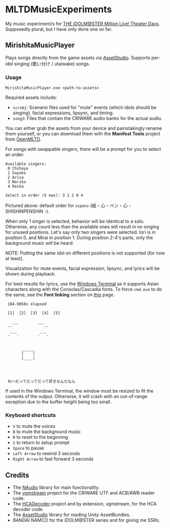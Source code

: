 # MLTDMusicExperiments
My music experiment/s for [THE iDOLM@STER Million Live! Theater Days](https://millionlive.idolmaster.jp/theaterdays/).
Supposedly plural, but I have only done one so far.

## MirishitaMusicPlayer
Plays songs directly from the game assets via [AssetStudio](https://github.com/Perfare/AssetStudio).
Supports per-idol singing (歌い分け / utaiwake) songs.

### Usage
```
MirishitaMusicPlayer.exe <path-to-assets>
```
Required assets include:
* `scrobj`: Scenario files used for "mute" events (which idols should be singing), facial expressions, lipsync, and timing.
* `song3`: Files that contain the CRIWARE audio banks for the actual audio.

You can either grab the assets from your device and painstakingly rename them yourself,
or you can download them with the **Manifest Tools** project from [OpenMLTD](https://github.com/OpenMLTD/MLTDTools).

For songs with swappable singers, there will be a prompt for you to select an order:
```
Available singers:
 0 Chihaya
 1 Sayoko
 2 Arisa
 3 Noriko
 4 Reika

Select in order (5 max): 3 1 2 0 4
```
Pictured above: default order for `sspens` (紙・心・ペン・心 - SHISHINPENSHIN -).

When only 1 singer is selected, behavior will be identical to a solo. Otherwise, any count less than the available ones will result in no singing for unused positions.
Let's say only two singers were selected. Iori is in position 0, and Mirai in position 1. During position 2-4's parts, only the background music will be heard.

NOTE: Putting the same idol on different positions is not supported (for now at least).

Visualization for mute events, facial expression, lipsync, and lyrics will be shown during playback.

For best results for lyrics, use the [Windows Terminal](https://github.com/microsoft/terminal) as it supports Asian characters along with the Consolas/Cascadia fonts.
To force `cmd.exe` to do the same, see the **Font linking** section on [this](https://docs.microsoft.com/en-us/globalization/input/font-technology) page.
```
 104.9850s elapsed

 [1]  [2]  [3]  [4]  [5]

   ___        ___
 --              --
  ___          ___
 -   -        -   -


       ______
       |    |
       |____|




 ねーだってだってだって好きなんだもん
```
If used in the Windows Terminal, the window must be resized to fit the contents of the output.
Otherwise, it will crash with an out-of-range exception due to the buffer height being too small.

### Keyboard shortcuts
* `V` to mute the voices
* `B` to mute the background music
* `R` to reset to the beginning
* `S` to return to setup prompt
* `Space` to pause
* `Left Arrow` to rewind 3 seconds
* `Right Arrow` to fast forward 3 seconds

## Credits
* The [NAudio](https://github.com/naudio/NAudio) library for main functionality.
* The [vgmstream](https://github.com/vgmstream/vgmstream) project for the CRIWARE UTF and ACB/AWB reader code.
* The [HCADecoder](https://github.com/Nyagamon/HCADecoder) project and by extension, vgmstream, for the HCA decoder code.
* The [AssetStudio](https://github.com/Perfare/AssetStudio) library for reading Unity AssetBundles.
* BANDAI NAMCO for the iDOLM@STER series and for giving me SSRs.
